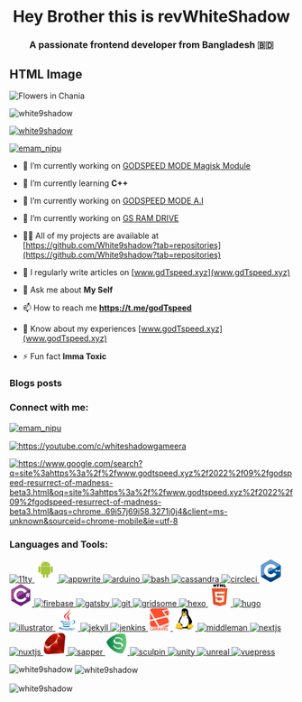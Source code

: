 <h1 align="center">Hey Brother this is revWhiteShadow</h1>

<h3 align="center">A passionate frontend developer from Bangladesh 🇧🇩</h3>







<html>
<body>

<h2>HTML Image</h2>
<img src="https://arpanneupane.com/static/media/home-image.3693311f.gif" alt="Flowers in Chania" width="460" height="345">

</body>
</html>





<p align="left"> <img src="https://komarev.com/ghpvc/?username=white9shadow&label=Profile%20views&color=0e75b6&style=flat" alt="white9shadow" /> </p>

<p align="left"> <a href="https://github.com/ryo-ma/github-profile-trophy"><img src="https://github-profile-trophy.vercel.app/?username=white9shadow" alt="white9shadow" /></a> </p>

<p align="left"> <a href="https://twitter.com/emam_nipu" target="blank"><img src="https://img.shields.io/twitter/follow/emam_nipu?logo=twitter&style=for-the-badge" alt="emam_nipu" /></a> </p>

- 🔭 I’m currently working on [GODSPEED MODE Magisk Module](https://www.google.com/search?q=site%3Ahttps%3A%2F%2Fwww.godtspeed.xyz%2F2022%2F09%2Fgodspeed-resurrect-of-madness-beta3.html&oq=site%3Ahttps%3A%2F%2Fwww.godtspeed.xyz%2F2022%2F09%2Fgodspeed-resurrect-of-madness-beta3.html&aqs=chrome..69i57j69i58.3271j0j4&client=ms-unknown&sourceid=chrome-mobile&ie=UTF-8)

- 🌱 I’m currently learning **C++**

- 🔭 I’m currently working on [GODSPEED MODE A.I](https://www.google.com/search?q=site%3Ahttps%3A%2F%2Fwww.godtspeed.xyz%2F2022%2F09%2Fgodspeed-mode-ai-magsisk-module-for.html&oq=site%3Ahttps%3A%2F%2Fwww.godtspeed.xyz%2F2022%2F09%2Fgodspeed-mode-ai-magsisk-module-for.html&aqs=chrome..69i57j69i58.2225j0j9&client=ms-android-google&sourceid=chrome-mobile&ie=UTF-8)

- 🔭 I’m currently working on [GS RAM DRIVE](https://cutt.ly/QNu9Pj9)

- 👨‍💻 All of my projects are available at [https://github.com/White9shadow?tab=repositories](https://github.com/White9shadow?tab=repositories)

- 📝 I regularly write articles on [www.gdTspeed.xyz](www.gdTspeed.xyz)

- 💬 Ask me about **My Self**

- 📫 How to reach me **https://t.me/godTspeed**

- 📄 Know about my experiences [www.godTspeed.xyz](www.godTspeed.xyz)

- ⚡ Fun fact **Imma Toxic**

### Blogs posts

<!-- BLOG-POST-LIST:START -->

<!-- BLOG-POST-LIST:END -->

<h3 align="left">Connect with me:</h3>

<p align="left">

<a href="https://twitter.com/emam_nipu" target="blank"><img align="center" src="https://raw.githubusercontent.com/rahuldkjain/github-profile-readme-generator/master/src/images/icons/Social/twitter.svg" alt="emam_nipu" height="30" width="40" /></a>

<a href="https://www.youtube.com/c/https://youtube.com/c/whiteshadowgameera" target="blank"><img align="center" src="https://raw.githubusercontent.com/rahuldkjain/github-profile-readme-generator/master/src/images/icons/Social/youtube.svg" alt="https://youtube.com/c/whiteshadowgameera" height="30" width="40" /></a>

<a href="/https://www.google.com/search?q=site%3ahttps%3a%2f%2fwww.godtspeed.xyz%2f2022%2f09%2fgodspeed-resurrect-of-madness-beta3.html&oq=site%3ahttps%3a%2f%2fwww.godtspeed.xyz%2f2022%2f09%2fgodspeed-resurrect-of-madness-beta3.html&aqs=chrome..69i57j69i58.3271j0j4&client=ms-unknown&sourceid=chrome-mobile&ie=utf-8" target="blank"><img align="center" src="https://raw.githubusercontent.com/rahuldkjain/github-profile-readme-generator/master/src/images/icons/Social/rss.svg" alt="https://www.google.com/search?q=site%3ahttps%3a%2f%2fwww.godtspeed.xyz%2f2022%2f09%2fgodspeed-resurrect-of-madness-beta3.html&oq=site%3ahttps%3a%2f%2fwww.godtspeed.xyz%2f2022%2f09%2fgodspeed-resurrect-of-madness-beta3.html&aqs=chrome..69i57j69i58.3271j0j4&client=ms-unknown&sourceid=chrome-mobile&ie=utf-8" height="30" width="40" /></a>

</p>

<h3 align="left">Languages and Tools:</h3>

<p align="left"> <a href="https://www.11ty.dev/" target="_blank" rel="noreferrer"> <img src="https://gist.githubusercontent.com/vivek32ta/c7f7bf583c1fb1c58d89301ea40f37fd/raw/f4c85cce5790758286b8f155ef9a177710b995df/11ty.svg" alt="11ty" width="40" height="40"/> </a> <a href="https://developer.android.com" target="_blank" rel="noreferrer"> <img src="https://raw.githubusercontent.com/devicons/devicon/master/icons/android/android-original-wordmark.svg" alt="android" width="40" height="40"/> </a> <a href="https://appwrite.io" target="_blank" rel="noreferrer"> <img src="https://www.vectorlogo.zone/logos/appwriteio/appwriteio-icon.svg" alt="appwrite" width="40" height="40"/> </a> <a href="https://www.arduino.cc/" target="_blank" rel="noreferrer"> <img src="https://cdn.worldvectorlogo.com/logos/arduino-1.svg" alt="arduino" width="40" height="40"/> </a> <a href="https://www.gnu.org/software/bash/" target="_blank" rel="noreferrer"> <img src="https://www.vectorlogo.zone/logos/gnu_bash/gnu_bash-icon.svg" alt="bash" width="40" height="40"/> </a> <a href="https://cassandra.apache.org/" target="_blank" rel="noreferrer"> <img src="https://www.vectorlogo.zone/logos/apache_cassandra/apache_cassandra-icon.svg" alt="cassandra" width="40" height="40"/> </a> <a href="https://circleci.com" target="_blank" rel="noreferrer"> <img src="https://www.vectorlogo.zone/logos/circleci/circleci-icon.svg" alt="circleci" width="40" height="40"/> </a> <a href="https://www.w3schools.com/cpp/" target="_blank" rel="noreferrer"> <img src="https://raw.githubusercontent.com/devicons/devicon/master/icons/cplusplus/cplusplus-original.svg" alt="cplusplus" width="40" height="40"/> </a> <a href="https://www.w3schools.com/cs/" target="_blank" rel="noreferrer"> <img src="https://raw.githubusercontent.com/devicons/devicon/master/icons/csharp/csharp-original.svg" alt="csharp" width="40" height="40"/> </a> <a href="https://firebase.google.com/" target="_blank" rel="noreferrer"> <img src="https://www.vectorlogo.zone/logos/firebase/firebase-icon.svg" alt="firebase" width="40" height="40"/> </a> <a href="https://www.gatsbyjs.com/" target="_blank" rel="noreferrer"> <img src="https://www.vectorlogo.zone/logos/gatsbyjs/gatsbyjs-icon.svg" alt="gatsby" width="40" height="40"/> </a> <a href="https://git-scm.com/" target="_blank" rel="noreferrer"> <img src="https://www.vectorlogo.zone/logos/git-scm/git-scm-icon.svg" alt="git" width="40" height="40"/> </a> <a href="https://gridsome.org/" target="_blank" rel="noreferrer"> <img src="https://www.vectorlogo.zone/logos/gridsome/gridsome-icon.svg" alt="gridsome" width="40" height="40"/> </a> <a href="hexo.io/" target="_blank" rel="noreferrer"> <img src="https://www.vectorlogo.zone/logos/hexoio/hexoio-icon.svg" alt="hexo" width="40" height="40"/> </a> <a href="https://www.w3.org/html/" target="_blank" rel="noreferrer"> <img src="https://raw.githubusercontent.com/devicons/devicon/master/icons/html5/html5-original-wordmark.svg" alt="html5" width="40" height="40"/> </a> <a href="https://gohugo.io/" target="_blank" rel="noreferrer"> <img src="https://api.iconify.design/logos-hugo.svg" alt="hugo" width="40" height="40"/> </a> <a href="https://www.adobe.com/in/products/illustrator.html" target="_blank" rel="noreferrer"> <img src="https://www.vectorlogo.zone/logos/adobe_illustrator/adobe_illustrator-icon.svg" alt="illustrator" width="40" height="40"/> </a> <a href="https://www.java.com" target="_blank" rel="noreferrer"> <img src="https://raw.githubusercontent.com/devicons/devicon/master/icons/java/java-original.svg" alt="java" width="40" height="40"/> </a> <a href="https://jekyllrb.com/" target="_blank" rel="noreferrer"> <img src="https://www.vectorlogo.zone/logos/jekyllrb/jekyllrb-icon.svg" alt="jekyll" width="40" height="40"/> </a> <a href="https://www.jenkins.io" target="_blank" rel="noreferrer"> <img src="https://www.vectorlogo.zone/logos/jenkins/jenkins-icon.svg" alt="jenkins" width="40" height="40"/> </a> <a href="https://laravel.com/" target="_blank" rel="noreferrer"> <img src="https://raw.githubusercontent.com/devicons/devicon/master/icons/laravel/laravel-plain-wordmark.svg" alt="laravel" width="40" height="40"/> </a> <a href="https://www.linux.org/" target="_blank" rel="noreferrer"> <img src="https://raw.githubusercontent.com/devicons/devicon/master/icons/linux/linux-original.svg" alt="linux" width="40" height="40"/> </a> <a href="https://middlemanapp.com/" target="_blank" rel="noreferrer"> <img src="https://raw.githubusercontent.com/leungwensen/svg-icon/b84b3f3a3da329b7c1d02346865f8e98beb05413/dist/svg/logos/middleman.svg" alt="middleman" width="40" height="40"/> </a> <a href="https://nextjs.org/" target="_blank" rel="noreferrer"> <img src="https://cdn.worldvectorlogo.com/logos/nextjs-2.svg" alt="nextjs" width="40" height="40"/> </a> <a href="https://nuxtjs.org/" target="_blank" rel="noreferrer"> <img src="https://www.vectorlogo.zone/logos/nuxtjs/nuxtjs-icon.svg" alt="nuxtjs" width="40" height="40"/> </a> <a href="https://www.ruby-lang.org/en/" target="_blank" rel="noreferrer"> <img src="https://raw.githubusercontent.com/devicons/devicon/master/icons/ruby/ruby-original.svg" alt="ruby" width="40" height="40"/> </a> <a href="https://sapper.svelte.dev/" target="_blank" rel="noreferrer"> <img src="https://raw.githubusercontent.com/bestofjs/bestofjs-webui/master/public/logos/sapper.svg" alt="sapper" width="40" height="40"/> </a> <a href="https://scully.io/" target="_blank" rel="noreferrer"> <img src="https://raw.githubusercontent.com/scullyio/scully/main/assets/logos/SVG/scullyio-icon.svg" alt="scully" width="40" height="40"/> </a> <a href="https://sculpin.io/" target="_blank" rel="noreferrer"> <img src="https://gist.githubusercontent.com/vivek32ta/c7f7bf583c1fb1c58d89301ea40f37fd/raw/1782aef8672484698c0dd407f900c4a329ed5bc4/sculpin.svg" alt="sculpin" width="40" height="40"/> </a> <a href="https://unity.com/" target="_blank" rel="noreferrer"> <img src="https://www.vectorlogo.zone/logos/unity3d/unity3d-icon.svg" alt="unity" width="40" height="40"/> </a> <a href="https://unrealengine.com/" target="_blank" rel="noreferrer"> <img src="https://raw.githubusercontent.com/kenangundogan/fontisto/036b7eca71aab1bef8e6a0518f7329f13ed62f6b/icons/svg/brand/unreal-engine.svg" alt="unreal" width="40" height="40"/> </a> <a href="https://vuepress.vuejs.org/" target="_blank" rel="noreferrer"> <img src="https://raw.githubusercontent.com/AliasIO/wappalyzer/master/src/drivers/webextension/images/icons/VuePress.svg" alt="vuepress" width="40" height="40"/> </a> </p>

<p><img align="left" src="https://github-readme-stats.vercel.app/api/top-langs?username=white9shadow&show_icons=true&locale=en&layout=compact" alt="white9shadow" /></p>

<p>&nbsp;<img align="center" src="https://github-readme-stats.vercel.app/api?username=white9shadow&show_icons=true&locale=en" alt="white9shadow" /></p>

<p><img align="center" src="https://github-readme-streak-stats.herokuapp.com/?user=white9shadow&" alt="white9shadow" /></p>

